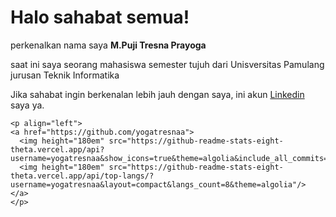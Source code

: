 # Halo sahabat semua!

perkenalkan nama saya **M.Puji Tresna Prayoga**

saat ini saya seorang mahasiswa semester tujuh dari Unisversitas Pamulang\
jurusan Teknik Informatika

Jika sahabat ingin berkenalan lebih jauh dengan saya,
ini akun [Linkedin](https://www.linkedin.com/in/puji-tresna-prayoga-66563b200/) saya ya.

    <p align="left">
    <a href="https://github.com/yogatresnaa">
      <img height="180em" src="https://github-readme-stats-eight-theta.vercel.app/api?username=yogatresnaa&show_icons=true&theme=algolia&include_all_commits=true&count_private=true"/>
      <img height="180em" src="https://github-readme-stats-eight-theta.vercel.app/api/top-langs/?username=yogatresnaa&layout=compact&langs_count=8&theme=algolia"/>
    </a>
    </p>


